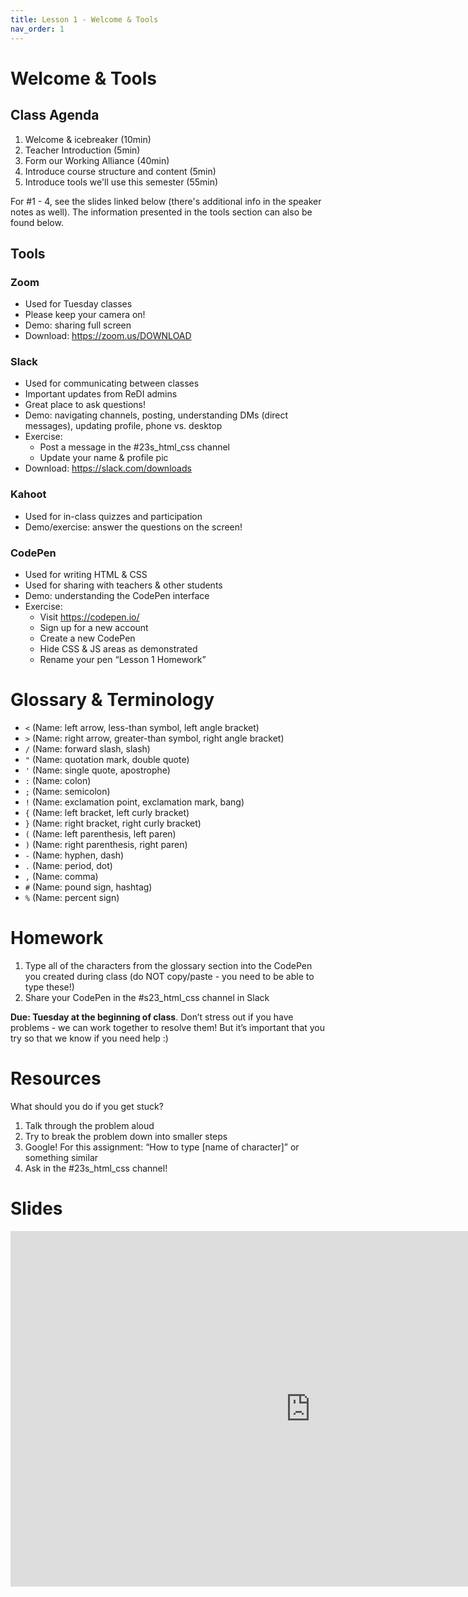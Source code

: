 ```yaml
---
title: Lesson 1 - Welcome & Tools
nav_order: 1
---
```


# Welcome & Tools

## Class Agenda

1. Welcome & icebreaker (10min)
1. Teacher Introduction (5min)
1. Form our Working Alliance (40min)
1. Introduce course structure and content (5min)
1. Introduce tools we'll use this semester (55min)

For #1 - 4, see the slides linked below (there's additional info in the speaker notes as well). The information presented in the tools section can also be found below.

## Tools

### Zoom

- Used for Tuesday classes
- Please keep your camera on!
- Demo: sharing full screen
- Download: <https://zoom.us/DOWNLOAD>

### Slack

- Used for communicating between classes
- Important updates from ReDI admins
- Great place to ask questions!
- Demo: navigating channels, posting, understanding DMs (direct messages), updating profile, phone vs. desktop
- Exercise:
  - Post a message in the #23s_html_css channel
  - Update your name & profile pic
- Download: <https://slack.com/downloads>

### Kahoot

- Used for in-class quizzes and participation
- Demo/exercise: answer the questions on the screen!

### CodePen

- Used for writing HTML & CSS
- Used for sharing with teachers & other students
- Demo: understanding the CodePen interface
- Exercise:
  - Visit <https://codepen.io/>
  - Sign up for a new account
  - Create a new CodePen
  - Hide CSS & JS areas as demonstrated
  - Rename your pen “Lesson 1 Homework”

# Glossary & Terminology

- `<` (Name: left arrow, less-than symbol, left angle bracket)
- `>` (Name: right arrow, greater-than symbol, right angle bracket)
- `/` (Name: forward slash, slash)
- `"` (Name: quotation mark, double quote)
- `'` (Name: single quote, apostrophe)
- `:` (Name: colon)
- `;` (Name: semicolon)
- `!` (Name: exclamation point, exclamation mark, bang)
- `{` (Name: left bracket, left curly bracket)
- `}` (Name: right bracket, right curly bracket)
- `(` (Name: left parenthesis, left paren)
- `)` (Name: right parenthesis, right paren)
- `-` (Name: hyphen, dash)
- `.` (Name: period, dot)
- `,` (Name: comma)
- `#` (Name: pound sign, hashtag)
- `%` (Name: percent sign)

# Homework

1. Type all of the characters from the glossary section into the CodePen you created during class (do NOT copy/paste - you need to be able to type these!)
2. Share your CodePen in the #s23_html_css channel in Slack

**Due: Tuesday at the beginning of class**. Don’t stress out if you have problems - we can work together to resolve them! But it’s important that you try so that we know if you need help :)

# Resources

What should you do if you get stuck?

1. Talk through the problem aloud
1. Try to break the problem down into smaller steps
1. Google! For this assignment: “How to type [name of character]” or something similar
1. Ask in the #23s_html_css channel!

# Slides

<iframe src="https://docs.google.com/presentation/d/e/2PACX-1vR5T9BvtwFILIpchxuHpoJE3kq76FN_v_Baar14JqzU2LyYNyJqnpADuAOu0z6XaFfQq4piqoMk6XQv/embed" frameborder="0" width="960" height="569" allowfullscreen="true" mozallowfullscreen="true" webkitallowfullscreen="true"></iframe>
